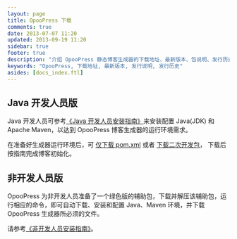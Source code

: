 ```yaml
---
layout: page
title: OpooPress 下载
comments: true
date: 2013-07-07 11:20
updated: 2013-09-19 11:20
sidebar: true
footer: true
description: "介绍 OpooPress 静态博客生成器的下载地址、最新版本、包说明、发行历史以及各个版本的发行说明（包括变更列表）。"
keywords: "OpooPress, 下载地址, 最新版本, 发行说明, 发行历史"
asides: [docs_index.ftl]
---
```


## Java 开发人员版

Java 开发人员可参考[《Java 开发人员安装指南》](../docs/installation/)来安装配置 Java(JDK) 和 Apache Maven，以达到 OpooPress 博客生成器的运行环境需求。

在准备好生成器运行环境后，可 [仅下载 pom.xml](../docs/installation/#pom-only) 或者 [下载二次开发包](../docs/installation/#secondary-develop)，
下载后按指南完成博客初始化。


## 非开发人员版

OpooPress 为非开发人员准备了一个绿色版的辅助包，下载并解压该辅助包，运行相应的命令，即可自动下载、安装和配置 Java、Maven 环境，并下载
OpooPress 生成器所必须的文件。

请参考[《非开发人员安装指南》](../docs/installation-non-developer/)。
